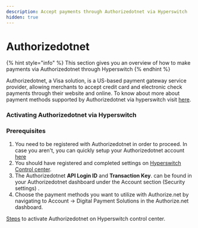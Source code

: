 ```yaml
---
description: Accept payments through Authorizedotnet via Hyperswitch
hidden: true
---
```


# Authorizedotnet

{% hint style="info" %}
This section gives you an overview of how to make payments via Authorizedotnet through Hyperswitch
{% endhint %}

Authorizedotnet, a Visa solution, is a US-based payment gateway service provider, allowing merchants to accept credit card and electronic check payments through their website and online. To know about more about payment methods supported by Authorizedotnet via hyperswitch visit [here](https://hyperswitch.io/pm-list).

### Activating Authorizedotnet via Hyperswitch

### Prerequisites

1. You need to be registered with Authorizedotnet in order to proceed. In case you aren't, you can quickly setup your Authorizedotnet account [here](https://www.authorize.net/)
2. You should have registered and completed settings on [Hyperswitch Control center](https://hyperswitch.io/contact-sales).
3. The Authorizedotnet **API Login ID** and **Transaction Key**. can be found in your Authorizedotnet dashboard under the Account section (Security settings) .
4. Choose the payment methods you want to utilize with Authorize.net by navigating to Account -> Digital Payment Solutions in the Authorize.net dashboard.

[Steps](https://docs.hyperswitch.io/hyperswitch-cloud/connectors/activate-connector-on-hyperswitch) to activate Authorizedotnet on Hyperswitch control center.
